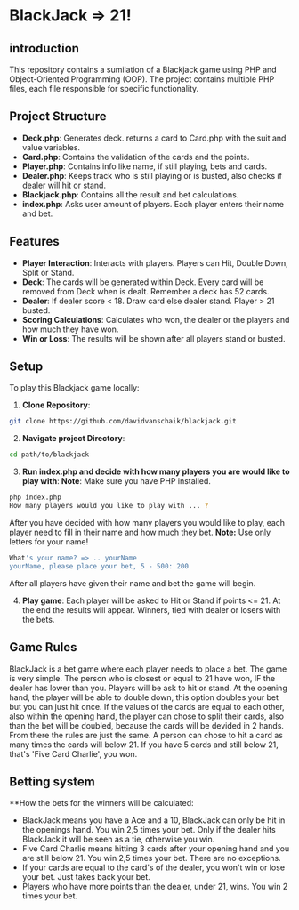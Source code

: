 # BlackJack => 21!

## introduction
This repository contains a sumilation of a Blackjack game using PHP and Object-Oriented Programming (OOP). The project contains multiple PHP files, each file responsible for specific functionality.

## Project Structure
- **Deck.php**: Generates deck. returns a card to Card.php with the suit and value variables.
- **Card.php**: Contains the validation of the cards and the points.
- **Player.php**: Contains info like name, if still playing, bets and cards.
- **Dealer.php**: Keeps track who is still playing or is busted, also checks if dealer will hit or stand. 
- **Blackjack.php**: Contains all the result and bet calculations. 
- **index.php**: Asks user amount of players. Each player enters their name and bet.

## Features
- **Player Interaction**: Interacts with players. Players can Hit, Double Down, Split or Stand.
- **Deck**: The cards will be generated within Deck. Every card will be removed from Deck when is dealt. Remember a deck has 52 cards.
- **Dealer**: If dealer score < 18. Draw card else dealer stand. Player > 21 busted.
- **Scoring Calculations**: Calculates who won, the dealer or the players and how much they have won. 
- **Win or Loss**: The results will be shown after all players stand or busted.

## Setup 
To play this Blackjack game locally:

1. **Clone Repository**:
```bash
git clone https://github.com/davidvanschaik/blackjack.git
```

2. **Navigate project Directory**:
```bash
cd path/to/blackjack
```

3. **Run index.php and decide with how many players you are would like to play with**:
**Note**: Make sure you have PHP installed.
```bash
php index.php
How many players would you like to play with ... ?
```
After you have decided with how many players you would like to play, each player need to fill in their name and how much they bet.
**Note:** Use only letters for your name! 
```bash
What's your name? => .. yourName
yourName, please place your bet, 5 - 500: 200
```
After all players have given their name and bet the game will begin.

4. **Play game**:
Each player will be asked to Hit or Stand if points <= 21. At the end the results will appear. Winners, tied with dealer or losers with the bets.

## Game Rules

BlackJack is a bet game where each player needs to place a bet. The game is very simple. The person who is closest or equal to 21 have won, IF the dealer has lower than you. Players will be ask to hit or stand. At the opening hand, the player will be able to double down, this option doubles your bet but you can just hit once. If the values of the cards are equal to each other, also within the opening hand, the player can chose to split their cards, also than the bet will be doubled, because the cards will be devided in 2 hands. From there the rules are just the same. A person can chose to hit a card as many times the cards will below 21. If you have 5 cards and still below 21, that's 'Five Card Charlie', you won.

## Betting system
**How the bets for the winners will be calculated:

- BlackJack means you have a Ace and a 10, BlackJack can only be hit in the openings hand. You win 2,5 times your bet. Only if the dealer hits BlackJack it will be seen as a tie, otherwise you win.
- Five Card Charlie means hitting 3 cards after your opening hand and you are still below 21. You win 2,5 times your bet. There are no exceptions.
- If your cards are equal to the card's of the dealer, you won't win or lose your bet. Just takes back your bet.
- Players who have more points than the dealer, under 21, wins. You win 2 times your bet.

